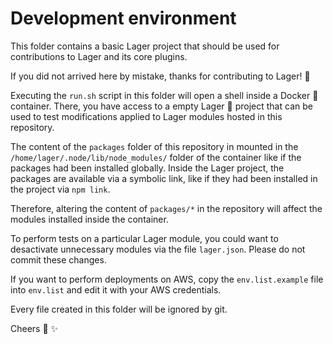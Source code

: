 # Development environment

This folder contains a basic Lager project that should be used for contributions to Lager and its core plugins.

If you did not arrived here by mistake, thanks for contributing to Lager! :tada:

Executing the `run.sh` script in this folder will open a shell inside a Docker :whale: container. There, you have access to a
empty Lager :beers: project that can be used to test modifications applied to Lager modules hosted in this repository.

The content of the `packages` folder of this repository in mounted in the `/home/lager/.node/lib/node_modules/` folder of the
container like if the packages had been installed globally. Inside the Lager project, the packages are available via a
symbolic link, like if they had been installed in the project via `npm link`.

Therefore, altering the content of `packages/*` in the repository will affect the modules installed inside the container.    

To perform tests on a particular Lager module, you could want to desactivate unnecessary modules via the file `lager.json`.
Please do not commit these changes.

If you want to perform deployments on AWS, copy the `env.list.example` file into `env.list` and edit it with your AWS
credentials.

Every file created in this folder will be ignored by git.

Cheers :beers: :sparkles:
